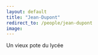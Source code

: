 ```yaml
--- 
layout: default
title: "Jean-Dupont"
redirect_to: /people/jean-dupont
image:
--- 
```

Un vieux pote du lycée
